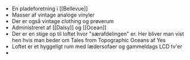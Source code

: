 * En pladeforetning i [[Bellevue]]
* Masser af vintage analoge vinyler
* Der er også vintage clothing og prøverum
* Administreret af [[Daisy]] og [[Ocean]]
* Der er en stige op til loftet hvor "særafdelingen" er. Her bliver man vist hen hvis man beder om Tales from Topographic Oceans af Yes
* Loftet er et hyggeligt rum med lædersofaer og gammeldags LCD tv'er
* 
